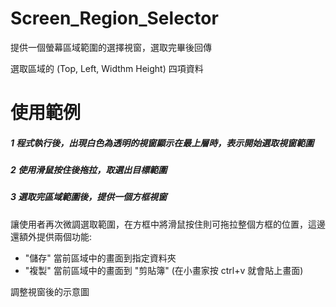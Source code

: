 # Screen_Region_Selector
提供一個螢幕區域範圍的選擇視窗，選取完畢後回傳

選取區域的 (Top, Left, Widthm Height) 四項資料

# 使用範例
##### 1 程式執行後，出現白色為透明的視窗顯示在最上層時，表示開始選取視窗範圍

##### 2 使用滑鼠按住後拖拉，取選出目標範圍

##### 3 選取完區域範圍後，提供一個方框視窗

讓使用者再次微調選取範圍，在方框中將滑鼠按住則可拖拉整個方框的位置，這邊還額外提供兩個功能:
- "儲存" 當前區域中的畫面到指定資料夾
- "複製" 當前區域中的畫面到 "剪貼簿" (在小畫家按 ctrl+v 就會貼上畫面)

調整視窗後的示意圖

